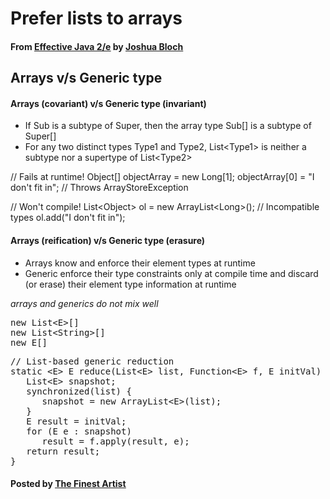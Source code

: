 # Prefer lists to arrays

#### From <u>[Effective Java 2/e](https://books.google.co.kr/books/about/Effective_Java.html?id=ka2VUBqHiWkC&hl=en)</u> by <u>[Joshua Bloch](https://en.wikipedia.org/wiki/Joshua_Bloch)</u>

## Arrays v/s Generic type
#### Arrays (covariant) v/s Generic type (invariant)
   * If Sub is a subtype of Super, then the array type Sub[] is a subtype of Super[]
   * For any two distinct types Type1 and Type2, List&lt;Type1&gt; is neither a subtype nor a supertype of List&lt;Type2&gt;

</pre>
// Fails at runtime!
Object[] objectArray = new Long[1];
objectArray[0] = "I don't fit in"; // Throws ArrayStoreException

// Won't compile!
List&lt;Object&gt; ol = new ArrayList&lt;Long&gt;(); // Incompatible types ol.add("I don't fit in");
</pre>

#### Arrays (reification) v/s Generic type (erasure)
   * Arrays know and enforce their element types at runtime
   * Generic enforce their type constraints only at compile time and discard (or erase) their element type information at runtime

*arrays and generics do not mix well*
<pre class="prettyprint">
new List&lt;E&gt;[]
new List&lt;String&gt;[]
new E[]
</pre>

<pre class="prettyprint">
// List-based generic reduction
static &lt;E&gt; E reduce(List&lt;E&gt; list, Function&lt;E&gt; f, E initVal) {
   List&lt;E&gt; snapshot;
   synchronized(list) {
      snapshot = new ArrayList&lt;E&gt;(list);
   }
   E result = initVal;
   for (E e : snapshot)
      result = f.apply(result, e);
   return result;
}
</pre>

#### Posted by <u>[The Finest Artist](http://thefinestartist.com)
